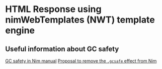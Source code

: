 # HTML Response using nimWebTemplates (NWT) template engine

## Useful information about GC safety
[GC safety in Nim manual](https://nim-lang.org/docs/manual.html#threads-gc-safety)
[Proposal to remove the `.gcsafe` effect from Nim](https://github.com/nim-lang/RFCs/issues/142)